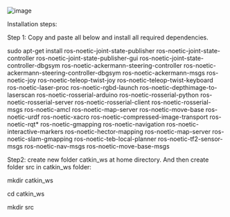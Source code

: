 ![image](https://github.com/user-attachments/assets/f7ca95af-502a-4f8f-9f33-9d6e625178f5)

Installation steps:

Step 1:
Copy and paste all below and install all required dependencies.

sudo apt-get install ros-noetic-joint-state-publisher ros-noetic-joint-state-controller ros-noetic-joint-state-publisher-gui ros-noetic-joint-state-controller-dbgsym ros-noetic-ackermann-steering-controller ros-noetic-ackermann-steering-controller-dbgsym ros-noetic-ackermann-msgs ros-noetic-joy ros-noetic-teleop-twist-joy ros-noetic-teleop-twist-keyboard ros-noetic-laser-proc ros-noetic-rgbd-launch ros-noetic-depthimage-to-laserscan ros-noetic-rosserial-arduino ros-noetic-rosserial-python ros-noetic-rosserial-server ros-noetic-rosserial-client ros-noetic-rosserial-msgs ros-noetic-amcl ros-noetic-map-server ros-noetic-move-base ros-noetic-urdf ros-noetic-xacro ros-noetic-compressed-image-transport ros-noetic-rqt* ros-noetic-gmapping ros-noetic-navigation ros-noetic-interactive-markers ros-noetic-hector-mapping ros-noetic-map-server ros-noetic-slam-gmapping ros-noetic-teb-local-planner ros-noetic-tf2-sensor-msgs ros-noetic-nav-msgs ros-noetic-move-base-msgs

Step2:
create new folder catkin_ws at home directory. And then create folder src in catkin_ws folder:

mkdir catkin_ws

cd catkin_ws

mkdir src
